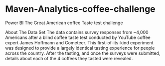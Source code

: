 # Maven-Analytics-coffee-challenge
Power BI The Great  American coffee Taste test challenge

About The Data Set
The data contains survey responses from ~4,000 Americans after a blind coffee taste test conducted by YouTube coffee expert James Hoffmann and Cometeer. This first-of-its-kind experiment was designed to provide a largely identical tasting experience for people across the country. After the tasting, and once the surveys were submitted, details about each of the 4 coffees they tasted were revealed.

